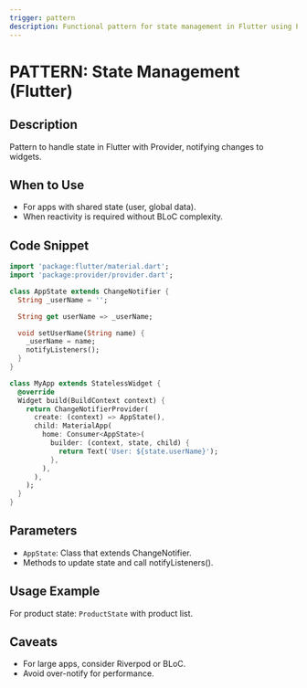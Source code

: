 ```yaml
---
trigger: pattern
description: Functional pattern for state management in Flutter using Provider.
---
```


# PATTERN: State Management (Flutter)

## Description
Pattern to handle state in Flutter with Provider, notifying changes to widgets.

## When to Use
- For apps with shared state (user, global data).
- When reactivity is required without BLoC complexity.

## Code Snippet
```dart
import 'package:flutter/material.dart';
import 'package:provider/provider.dart';

class AppState extends ChangeNotifier {
  String _userName = '';

  String get userName => _userName;

  void setUserName(String name) {
    _userName = name;
    notifyListeners();
  }
}

class MyApp extends StatelessWidget {
  @override
  Widget build(BuildContext context) {
    return ChangeNotifierProvider(
      create: (context) => AppState(),
      child: MaterialApp(
        home: Consumer<AppState>(
          builder: (context, state, child) {
            return Text('User: ${state.userName}');
          },
        ),
      ),
    );
  }
}
```

## Parameters
- `AppState`: Class that extends ChangeNotifier.
- Methods to update state and call notifyListeners().

## Usage Example
For product state: `ProductState` with product list.

## Caveats
- For large apps, consider Riverpod or BLoC.
- Avoid over-notify for performance.